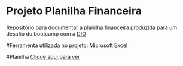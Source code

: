 # Projeto Planilha Financeira
Repositório para documentar a planilha financeira produzida para um desafio do bootcamp com a [DIO](https://dio.me)

#Ferramenta utilizada no projeto:
Microsoft Excel

#Planilha
<a href="https://github.com/elisJane/ProjetoPlanilhaFinanceira/blob/main/Projeto_Planilha_Financeira.xlsx"> Clique aqui para ver</a>

